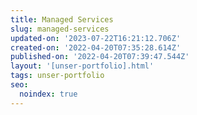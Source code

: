```yaml
---
title: Managed Services
slug: managed-services
updated-on: '2023-07-22T16:21:12.706Z'
created-on: '2022-04-20T07:35:28.614Z'
published-on: '2022-04-20T07:39:47.544Z'
layout: '[unser-portfolio].html'
tags: unser-portfolio
seo:
  noindex: true
---
```



